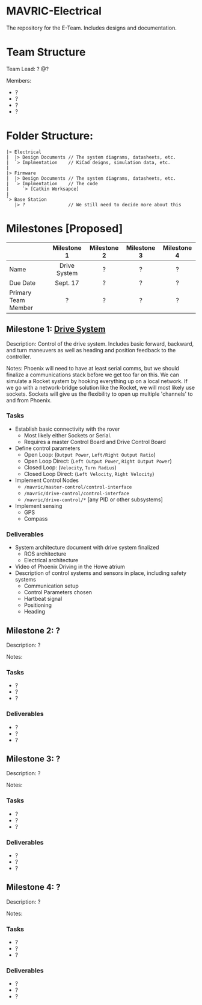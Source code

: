 # MAVRIC-Electrical
The repository for the E-Team. Includes designs and documentation.

# Team Structure
Team Lead: ? @?

Members:
 * ?
 * ?
 * ?
 * ?

# Folder Structure:

```
|> Electrical
|  |> Design Documents // The system diagrams, datasheets, etc.
|  `> Implmentation    // KiCad deigns, simulation data, etc.
|
|> Firmware
|  |> Design Documents // The system diagrams, datasheets, etc.
|  `> Implmentation    // The code
|     `> [Catkin Worksapce]
|
`> Base Station
   |> ?                // We still need to decide more about this
```

# Milestones [Proposed]
|                     | Milestone 1 | Milestone 2 | Milestone 3 | Milestone 4 |
|:--------------------|:-----------:|:-----------:|:-----------:|:-----------:|
| Name                |Drive System |      ?      |      ?      |      ?      |
| Due Date            |  Sept. 17   |      ?      |      ?      |      ?      |
| Primary Team Member |      ?      |      ?      |      ?      |      ?      |

## Milestone 1:  [Drive System](https://github.com/m2i/MAVRIC-Electrical/milestone/2)
Description: Control of the drive system. Includes basic forward, backward, and turn maneuvers as well as heading and position feedback to the controller.

Notes: Phoenix will need to have at least serial comms, but we should finalize a communications stack before we get too far on this. We can simulate a Rocket system by hooking everything up on a local network. If we go with a network-bridge solution like the Rocket, we will most likely use sockets. Sockets will give us the flexibility to open up multiple 'channels' to and from Phoenix.
### Tasks
 * Establish basic connectivity with the rover
   * Most likely either Sockets or Serial.
   * Requires a master Control Board and Drive Control Board
 * Define control parameters
   * Open Loop: (`Output Power`, `Left/Right Output Ratio`)
   * Open Loop Direct: (`Left Output Power`, `Right Output Power`)
   * Closed Loop: (`Velocity`, `Turn Radius`)
   * Closed Loop Direct: (`Left Velocity`, `Right Velocity`)
 * Implement Control Nodes
   * `/mavric/master-control/control-interface`
   * `/mavric/drive-control/control-interface`
   * `/mavric/drive-control/*` [any PID or other subsystems]
 * Implement sensing
   * GPS
   * Compass

### Deliverables
 * System architecture document with drive system finalized
   * ROS architecture
   * Electrical architecture
 * Video of Phoenix Driving in the Howe atrium
 * Description of control systems and sensors in place, including safety systems
   * Communication setup
   * Control Parameters chosen
   * Hartbeat signal
   * Positioning
   * Heading

## Milestone 2: ?
Description: ?

Notes: 
### Tasks
 * ?
 * ?
 * ?

### Deliverables
 * ?
 * ?
 * ?

## Milestone 3: ?
Description: ?

Notes: 
### Tasks
 * ?
 * ?
 * ?

### Deliverables
 * ?
 * ?
 * ?
 
## Milestone 4: ?
Description: ?

Notes: 
### Tasks
 * ?
 * ?
 * ?

### Deliverables
 * ?
 * ?
 * ?
